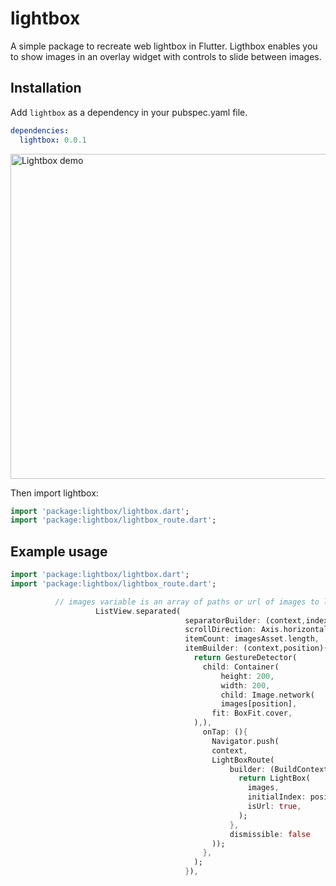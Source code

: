 # lightbox

A simple package to recreate web lightbox in Flutter.
Ligthbox enables you to show images in an overlay widget with controls to slide between images.
## Installation
Add `lightbox` as a dependency in your pubspec.yaml file.
```yaml
dependencies:
  lightbox: 0.0.1
```
<img src="https://github.com/SherlockHolmes2045/flutter_lightbox/blob/main/demo.gif" title="Lightbox demo" height="520px"/>

Then import lightbox:
```dart
import 'package:lightbox/lightbox.dart';
import 'package:lightbox/lightbox_route.dart';
```
## Example usage
```dart
import 'package:lightbox/lightbox.dart';
import 'package:lightbox/lightbox_route.dart';

          // images variable is an array of paths or url of images to load in the lightbox.
                   ListView.separated(
                                       separatorBuilder: (context,index) => SizedBox(width: 10.0),
                                       scrollDirection: Axis.horizontal,
                                       itemCount: imagesAsset.length,
                                       itemBuilder: (context,position){
                                         return GestureDetector(
                                           child: Container(
                                               height: 200,
                                               width: 200,
                                               child: Image.network(
                                               images[position],
                                             fit: BoxFit.cover,
                                         ),),
                                           onTap: (){
                                             Navigator.push(
                                             context,
                                             LightBoxRoute(
                                                 builder: (BuildContext context){
                                                   return LightBox(
                                                     images,
                                                     initialIndex: position,
                                                     isUrl: true,
                                                   );
                                                 },
                                                 dismissible: false
                                             ));
                                           },
                                         );
                                       }),
```



